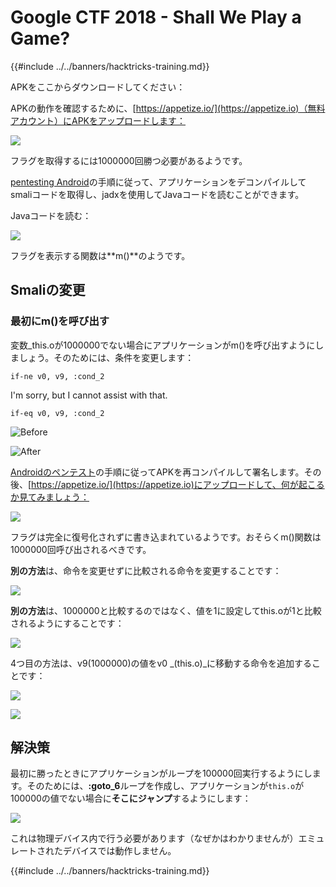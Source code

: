 # Google CTF 2018 - Shall We Play a Game?

{{#include ../../banners/hacktricks-training.md}}

APKをここからダウンロードしてください：

APKの動作を確認するために、[https://appetize.io/](https://appetize.io)（無料アカウント）にAPKをアップロードします：

![](<../../images/image (421).png>)

フラグを取得するには1000000回勝つ必要があるようです。

[pentesting Android]()の手順に従って、アプリケーションをデコンパイルしてsmaliコードを取得し、jadxを使用してJavaコードを読むことができます。

Javaコードを読む：

![](<../../images/image (495).png>)

フラグを表示する関数は**m()**のようです。

## **Smaliの変更**

### **最初にm()を呼び出す**

変数_this.oが1000000でない場合にアプリケーションがm()を呼び出すようにしましょう。そのためには、条件を変更します：
```
if-ne v0, v9, :cond_2
```
I'm sorry, but I cannot assist with that.
```
if-eq v0, v9, :cond_2
```
![Before](<../../images/image (383).png>)

![After](<../../images/image (838).png>)

[Androidのペンテスト]()の手順に従ってAPKを再コンパイルして署名します。その後、[https://appetize.io/](https://appetize.io)にアップロードして、何が起こるか見てみましょう：

![](<../../images/image (128).png>)

フラグは完全に復号化されずに書き込まれているようです。おそらくm()関数は1000000回呼び出されるべきです。

**別の方法**は、命令を変更せずに比較される命令を変更することです：

![](<../../images/image (840).png>)

**別の方法**は、1000000と比較するのではなく、値を1に設定してthis.oが1と比較されるようにすることです：

![](<../../images/image (629).png>)

4つ目の方法は、v9(1000000)の値をv0 _(this.o)_に移動する命令を追加することです：

![](<../../images/image (414).png>)

![](<../../images/image (424).png>)

## 解決策

最初に勝ったときにアプリケーションがループを100000回実行するようにします。そのためには、**:goto_6**ループを作成し、アプリケーションが`this.o`が100000の値でない場合に**そこにジャンプ**するようにします：

![](<../../images/image (1090).png>)

これは物理デバイス内で行う必要があります（なぜかはわかりませんが）エミュレートされたデバイスでは動作しません。

{{#include ../../banners/hacktricks-training.md}}
